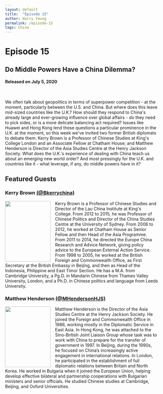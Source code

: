 ```yaml
---
layout: default
title:  "Episode 15"
author: Harry Yeung
permalink: /episode-15
tags: China
---
```


# Episode 15
## Do Middle Powers Have a China Dilemma?
#### Released on July 5, 2020

<div id="buzzsprout-player-4426709"></div>
<script src="https://www.buzzsprout.com/699187/4426709-do-middle-powers-have-a-china-dilemma.js?container_id=buzzsprout-player-4426709&player=small" type="text/javascript" charset="utf-8"></script>
<br>

We often talk about geopolitics in terms of superpower competition - at the moment, particularly between the U.S. and China. But where does this leave mid-sized countries like the U.K.? How should they respond to China's already large and ever-growing influence over global affairs - do they need to pick sides, or is a more delicate balancing act required? Issues like Huawei and Hong Kong lend these questions a particular prominence in the U.K. at the moment, so this week we've invited two former British diplomats to debate them. Kerry Brown is a  Professor of Chinese Studies at King's College London and an Associate Fellow at Chatham House; and Matthew Henderson is Director of the Asia Studies Centre at the Henry Jackson Society. What does the U.K.'s experience of dealing with China teach us about an emerging new world order? And most pressingly for the U.K. and countries like it - what leverage, if any, do middle powers have in it?

## Featured Guests

### Kerry Brown [(@Bkerrychina)](https://twitter.com/Bkerrychina)

<img src="https://user-images.githubusercontent.com/67763587/90303770-b8b2a500-de65-11ea-8f70-eb3a89318c4e.png"
  style="width:150px;height:200px;margin-right:15px;"
  align="left" />
  <p>Kerry Brown is a Professor of Chinese Studies and Director of the Lau China Institute at King's College. From 2012 to 2015, he was Professor of Chinese Politics and Director of the China Studies Centre at the University of Sydney. From 2006 to 2012, he worked at Chatham House as Senior Fellow and then Head of the Asia Programme. From 2011 to 2014, he directed the Europe China Research and Advice Network, giving policy advice to the European External Action Service. From 1998 to 2005, he worked at the British Foreign and Commonwealth Office, as First Secretary at the British Embassy in Beijing, and then as Head of the Indonesia, Philippine and East Timor Section. He has a M.A. from Cambridge University, a Pg.D. in Mandarin Chinese from Thames Valley University, London, and a Ph.D. in Chinese politics and language from Leeds University. </p>

### Matthew Henderson [(@MHendersonHJS)](https://twitter.com/mhendersonhjs?lang=en)

<img src="https://user-images.githubusercontent.com/67763587/90303945-8e61e700-de67-11ea-9a87-f62f7c0b8739.png"
  style="width:150px;height:200px;margin-right:15px;"
  align="left" />
  <p>Matthew Henderson is the Director of the Asia Studies Centre at the Henry Jackson Society. He  joined the Foreign and Commonwealth Office in 1986, working mostly in the Diplomatic Service in East Asia. In Hong Kong, he was attached to the Sino-British Joint Liaison Group whose task was to work with China to prepare for the transfer of government in 1997. In Beijing, during the 1990s, he focused on China’s increasingly active engagement in international relations. In London, he participated in the establishment of full diplomatic relations between Britain and North Korea. He worked in Bulgaria when it joined the European Union, helping develop effective bilateral and partnership cooperations with Bulgarian ministers and senior officials. He studied Chinese studies at Cambridge, Beijing, and Oxford Universities. </p>
